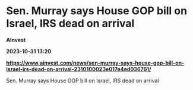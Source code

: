 # Sen. Murray says House GOP bill on Israel, IRS dead on arrival
**AInvest**

**2023-10-31 13:20**

**https://www.ainvest.com/news/sen-murray-says-house-gop-bill-on-israel-irs-dead-on-arrival-2310100023e017e4ed036761/**

Sen. Murray says House GOP bill on Israel, IRS dead on arrival